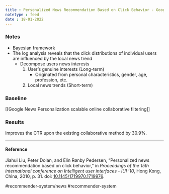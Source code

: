 ```yaml
---
title : Personalized News Recommendation Based on Click Behavior - Google
notetype : feed
date : 18-01-2022
---
```



### Notes

- Bayesian framework
- The log analysis reveals that the click distributions of individual users are influenced by the local news trend
	- Decompose users news interests
		1. User’s genuine interests (Long-term)
			- Originated from personal characteristics, gender, age, profession, etc.
		2. Local news trends (Short-term)


### Baseline

[[Google News Personalization scalable online collaborative filtering]]


### Results

Improves the CTR upon the existing collaborative method by 30.9%.

---

#### Reference

Jiahui Liu, Peter Dolan, and Elin Rønby Pedersen, “Personalized news recommendation based on click behavior,” in _Proceedings of the 15th international conference on Intelligent user interfaces - IUI ’10_, Hong Kong, China, 2010, p. 31. doi: [10.1145/1719970.1719976](https://doi.org/10.1145/1719970.1719976).

#recommender-system/news #recommender-system